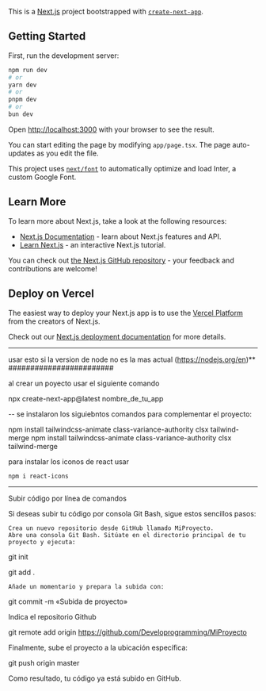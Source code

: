This is a [Next.js](https://nextjs.org/) project bootstrapped with [`create-next-app`](https://github.com/vercel/next.js/tree/canary/packages/create-next-app).

## Getting Started

First, run the development server:

```bash
npm run dev
# or
yarn dev
# or
pnpm dev
# or
bun dev
```

Open [http://localhost:3000](http://localhost:3000) with your browser to see the result.

You can start editing the page by modifying `app/page.tsx`. The page auto-updates as you edit the file.

This project uses [`next/font`](https://nextjs.org/docs/basic-features/font-optimization) to automatically optimize and load Inter, a custom Google Font.

## Learn More

To learn more about Next.js, take a look at the following resources:

- [Next.js Documentation](https://nextjs.org/docs) - learn about Next.js features and API.
- [Learn Next.js](https://nextjs.org/learn) - an interactive Next.js tutorial.

You can check out [the Next.js GitHub repository](https://github.com/vercel/next.js/) - your feedback and contributions are welcome!

## Deploy on Vercel

The easiest way to deploy your Next.js app is to use the [Vercel Platform](https://vercel.com/new?utm_medium=default-template&filter=next.js&utm_source=create-next-app&utm_campaign=create-next-app-readme) from the creators of Next.js.

Check out our [Next.js deployment documentation](https://nextjs.org/docs/deployment) for more details.


------------

usar esto si la version de node no es la mas actual (https://nodejs.org/en)**
########################

al crear un poyecto usar el siguiente comando

npx create-next-app@latest nombre_de_tu_app

-- se instalaron los siguiebntos comandos para complementar el proyecto:

npm install tailwindcss-animate class-variance-authority clsx tailwind-merge
npm install tailwindcss-animate class-variance-authority clsx tailwind-merge

para instalar los iconos de react usar

    npm i react-icons
    
-----------------------------------------------------------------------------------------------------------------
Subir código por línea de comandos

Si deseas subir tu código por consola Git Bash, sigue estos sencillos pasos:

    Crea un nuevo repositorio desde GitHub llamado MiProyecto.
    Abre una consola Git Bash. Sitúate en el directorio principal de tu proyecto y ejecuta: 

git init

git add .

    Añade un momentario y prepara la subida con: 

git commit -m «Subida de proyecto»

Indica el repositorio Github

git remote add origin https://github.com/Developrogramming/MiProyecto

Finalmente, sube el proyecto a la ubicación específica:

git push origin master

Como resultado, tu código ya está subido en GitHub.
